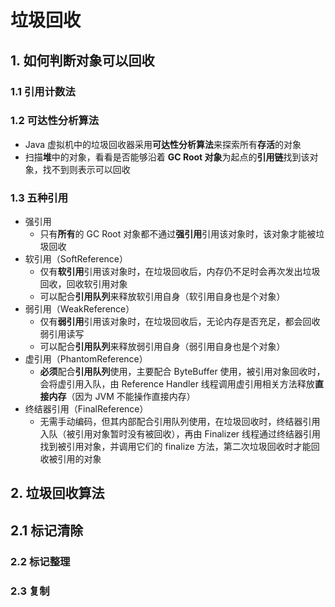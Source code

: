 # 垃圾回收

## 1. 如何判断对象可以回收

### 1.1 引用计数法



### 1.2 可达性分析算法

- Java 虚拟机中的垃圾回收器采用**可达性分析算法**来探索所有**存活**的对象
- 扫描**堆**中的对象，看看是否能够沿着 **GC Root 对象**为起点的**引用链**找到该对象，找不到则表示可以回收

### 1.3 五种引用

- 强引用
  - 只有**所有**的 GC Root 对象都不通过**强引用**引用该对象时，该对象才能被垃圾回收
- 软引用（SoftReference）
  - 仅有**软引用**引用该对象时，在垃圾回收后，内存仍不足时会再次发出垃圾回收，回收软引用对象
  - 可以配合**引用队列**来释放软引用自身（软引用自身也是个对象）
- 弱引用（WeakReference）
  - 仅有**弱引用**引用该对象时，在垃圾回收后，无论内存是否充足，都会回收弱引用读写
  - 可以配合**引用队列**来释放弱引用自身（弱引用自身也是个对象）
- 虚引用（PhantomReference）
  - **必须**配合**引用队列**使用，主要配合 ByteBuffer 使用，被引用对象回收时，会将虚引用入队，由 Reference Handler 线程调用虚引用相关方法释放**直接内存**（因为 JVM 不能操作直接内存）
- 终结器引用（FinalReference）
  - 无需手动编码，但其内部配合引用队列使用，在垃圾回收时，终结器引用入队（被引用对象暂时没有被回收），再由 Finalizer 线程通过终结器引用找到被引用对象，并调用它们的 finalize 方法，第二次垃圾回收时才能回收被引用的对象

## 2. 垃圾回收算法

## 2.1 标记清除



### 2.2 标记整理



### 2.3 复制